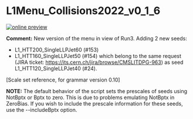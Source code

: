 # L1Menu_Collisions2022_v0_1_6

[![online preview](https://img.shields.io/badge/Online%20preview-click%20here-blue)](https://htmlpreview.github.io/?https://github.com/caruta/L1MenuRun3/blob/master/development/L1Menu_Collisions2022_v0_1_6/L1Menu_Collisions2022_v0_1_6.html)

**Comment:** New version of the menu in view of Run3. Adding 2 new seeds:
- L1_HTT200_SingleLLPJet60 (#153)
- L1_HTT160_SingleLLPJet50 (#154)
which belong to the same request (JIRA ticket: https://its.cern.ch/jira/browse/CMSLITDPG-963) as seed L1_HTT120_SingleLLPJet40 (#24).

[Scale set reference, for grammar version 0.10]

**NOTE:** The default behavior of the script sets the prescales of seeds using NotBptx or Bptx to zero. This is due to problems emulating NotBptx in ZeroBias. If you wish to include the prescale information for these seeds, use the --includeBptx option.

